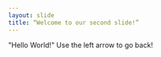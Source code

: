 ```yaml
---
layout: slide
title: “Welcome to our second slide!”
---
```

"Hello World!"
Use the left arrow to go back!
